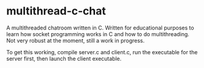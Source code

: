 # multithread-c-chat

A multithreaded chatroom written in C. Written for educational purposes to learn 
how socket programming works in C and how to do multithreading. 
Not very robust at the moment, still a work in progress. 

To get this working, compile server.c and client.c, run the executable for the server first, then launch the client executable.

